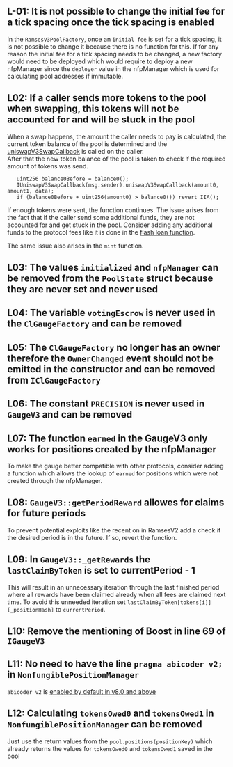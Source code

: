 ## L-01: It is not possible to change the initial fee for a tick spacing once the tick spacing is enabled
In the `RamsesV3PoolFactory`, once an `initial fee` is set for a tick spacing, it is not possible to change it because there is no function for this. If for any reason the initial fee for a tick spacing needs to be changed, a new factory would need to be deployed which would require to deploy a new nfpManager since the `deployer` value in the nfpManager which is used for calculating pool addresses if immutable.

## L02: If a caller sends more tokens to the pool when swapping, this tokens will not be accounted for and will be stuck in the pool
When a swap happens, the amount the caller needs to pay is calculated, the current token balance of the pool is determined and the [uniswapV3SwapCallback]( https://github.com/code-423n4/2024-10-ramses-exchange/blob/4a40eba36bc47eba8179d4f6203a4b84561a4415/contracts/CL/core/RamsesV3Pool.sol#L667C48-L667C69 ) is called on the caller.  
After that the new token balance of the pool is taken to check if the required amount of tokens was send.

```solidity
   uint256 balance0Before = balance0();
   IUniswapV3SwapCallback(msg.sender).uniswapV3SwapCallback(amount0, amount1, data);
   if (balance0Before + uint256(amount0) > balance0()) revert IIA();
``` 

If enough tokens were sent, the function continues. 
The issue arises from the fact that if the caller send some additional funds, they are not accounted for and get stuck in the pool.
Consider adding any additional funds to the protocol fees like it is done in the [flash loan function]( https://github.com/code-423n4/2024-10-ramses-exchange/blob/4a40eba36bc47eba8179d4f6203a4b84561a4415/contracts/CL/core/RamsesV3Pool.sol#L706-L724).

The same issue also arises in the `mint` function.  

## L03: The values `initialized` and `nfpManager` can be removed from the `PoolState` struct because they are never set and never used


## L04: The variable `votingEscrow` is never used in the `ClGaugeFactory` and can be removed

## L05: The `ClGaugeFactory` no longer has an owner therefore the `OwnerChanged` event should not be emitted in the constructor and can be removed from `IClGaugeFactory ` 

## L06: The constant `PRECISION` is never used in `GaugeV3` and can be removed

## L07: The function `earned` in the GaugeV3 only works for positions created by the nfpManager
To make the gauge better compatible with other protocols, consider adding a function which allows the lookup of `earned` for positions which were not created through the nfpManager.

## L08: `GaugeV3::getPeriodReward` allowes for claims for future periods
To prevent potential exploits like the recent on in RamsesV2 add a check if the desired period is in the future. If so, revert the function.

## L09: In `GaugeV3::_getRewards` the `lastClaimByToken` is set to currentPeriod - 1
This will result in an unnecessary iteration through the last finished period where all rewards have been claimed already when all fees are claimed next time. To avoid this unneeded iteration set `lastClaimByToken[tokens[i]][_positionHash]` to `currentPeriod`.

## L10: Remove the mentioning of Boost in line 69 of `IGaugeV3`

## L11: No need to have the line `pragma abicoder v2;` in `NonfungiblePositionManager`
`abicoder v2` is [enabled by default in v8.0 and above]( https://docs.soliditylang.org/en/v0.8.0/080-breaking-changes.html )

## L12: Calculating `tokensOwed0` and `tokensOwed1` in `NonfungiblePositionManager` can be removed
Just use the return values from the `pool.positions(positionKey)` which already returns the values for `tokensOwed0` and `tokensOwed1` saved in the pool
